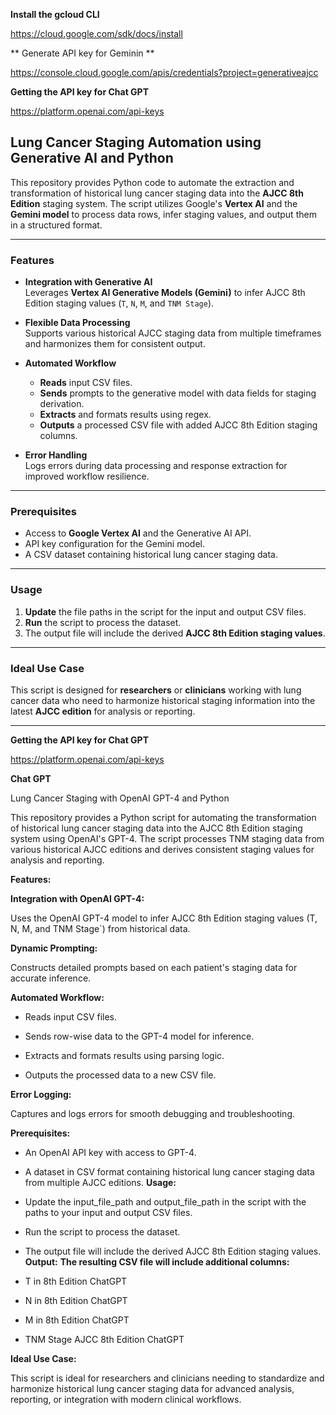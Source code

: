 **Install the gcloud CLI**

https://cloud.google.com/sdk/docs/install

** Generate API key for Geminin **

https://console.cloud.google.com/apis/credentials?project=generativeajcc

**Getting the API key for Chat GPT**

https://platform.openai.com/api-keys

## **Lung Cancer Staging Automation using Generative AI and Python**

This repository provides Python code to automate the extraction and transformation of historical lung cancer staging data into the **AJCC 8th Edition** staging system. The script utilizes Google's **Vertex AI** and the **Gemini model** to process data rows, infer staging values, and output them in a structured format.

---

### **Features**

- **Integration with Generative AI**  
  Leverages **Vertex AI Generative Models (Gemini)** to infer AJCC 8th Edition staging values (`T`, `N`, `M`, and `TNM Stage`).

- **Flexible Data Processing**  
  Supports various historical AJCC staging data from multiple timeframes and harmonizes them for consistent output.

- **Automated Workflow**  
  - **Reads** input CSV files.  
  - **Sends** prompts to the generative model with data fields for staging derivation.  
  - **Extracts** and formats results using regex.  
  - **Outputs** a processed CSV file with added AJCC 8th Edition staging columns.

- **Error Handling**  
  Logs errors during data processing and response extraction for improved workflow resilience.

---

### **Prerequisites**

- Access to **Google Vertex AI** and the Generative AI API.  
- API key configuration for the Gemini model.  
- A CSV dataset containing historical lung cancer staging data.

---

### **Usage**

1. **Update** the file paths in the script for the input and output CSV files.  
2. **Run** the script to process the dataset.  
3. The output file will include the derived **AJCC 8th Edition staging values**.

---

### **Ideal Use Case**

This script is designed for **researchers** or **clinicians** working with lung cancer data who need to harmonize historical staging information into the latest **AJCC edition** for analysis or reporting.

---




**Getting the API key for Chat GPT**

https://platform.openai.com/api-keys

**Chat GPT**

Lung Cancer Staging with OpenAI GPT-4 and Python


This repository provides a Python script for automating the transformation of historical lung cancer staging data into the AJCC 8th Edition staging system using OpenAI's GPT-4. The script processes TNM staging data from various historical AJCC editions and derives consistent staging values for analysis and reporting.

**Features:**


**Integration with OpenAI GPT-4:**


Uses the OpenAI GPT-4 model to infer AJCC 8th Edition staging values (T, N, M, and TNM Stage`) from historical data.


**Dynamic Prompting:**


Constructs detailed prompts based on each patient's staging data for accurate inference.


**Automated Workflow:**


- Reads input CSV files.


- Sends row-wise data to the GPT-4 model for inference.


- Extracts and formats results using parsing logic.


- Outputs the processed data to a new CSV file.


**Error Logging:**


Captures and logs errors for smooth debugging and troubleshooting.


**Prerequisites:**
- An OpenAI API key with access to GPT-4.
- A dataset in CSV format containing historical lung cancer staging data from multiple AJCC editions.
**Usage:**
- Update the input_file_path and output_file_path in the script with the paths to your input and output CSV files.
- Run the script to process the dataset.
- The output file will include the derived AJCC 8th Edition staging values.
**Output:**
**The resulting CSV file will include additional columns:**

- T in 8th Edition ChatGPT
- N in 8th Edition ChatGPT
- M in 8th Edition ChatGPT
- TNM Stage AJCC 8th Edition ChatGPT

  
**Ideal Use Case:**


This script is ideal for researchers and clinicians needing to standardize and harmonize historical lung cancer staging data for advanced analysis, reporting, or integration with modern clinical workflows.
